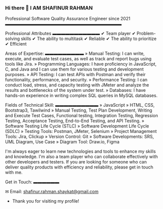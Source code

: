 ### Hi there 👋 I AM SHAFINUR RAHMAN
Professional Software Quality Assurance Engineer since 2021
▬▬▬▬▬▬▬▬▬▬▬▬▬▬▬▬▬▬▬▬▬▬▬▬▬▬▬

Professional Attributes
▬▬▬▬▬▬▬▬▬▬▬
✔ Team player
✔ Problem-solving skills
✔ The ability to multitask
✔ Reliable
✔ The ability to prioritize
✔ Efficient

Areas of Expertise:
▬▬▬▬▬▬▬▬▬
» Manual Testing: I can write, execute, and evaluate test cases, as well as track and report bugs using tools like Jira.
» Programming Languages: I have proficiency in JavaScript, C, and Java and I can use them for various testing and development purposes.
» API Testing: I can test APIs with Postman and verify their functionality, performance, and security.
» Performance Testing: I can conduct load, stress, and capacity testing with JMeter and analyze the results and bottlenecks of the system under test.
» Databases: I have hands-on experience in writing complex SQL queries in MySQL databases. 

Fields​ ​of​ ​Technical​ ​Skill:
▬▬▬▬▬▬▬▬▬▬
» JavaScript
» HTML, CSS, Bootstrap3, Tawilwind
» Manual Testing, Test Plan Development, Writing and Execute Test Cases, Functional testing, Integration Testing, Regression Testing, Acceptance Testing, End-to-End Testing, and API Testing.
» Software Testing Life Cycle (STLC) 
» Software Development Life Cycle (SDLC)
» Testing Tools: Postman, JMeter, Selenium 
» Project Management Tools: Jira, Clickup
» Version Control: Git
» Software Developments: SRS, UML Diagram, Use Case
» Diagram Tool: Draw.io, Figma 

I'm always eager to learn new technologies and tools to enhance my skills and knowledge. I'm also a team player who can collaborate effectively with other developers and testers. 
If you are looking for someone who can deliver quality products with efficiency and reliability, please get in touch with me. 

Get in Touch:
▬▬▬▬▬▬

✉ Email: shafinur.rahman.shaykat@gmail.com

- Thank you for visiting my profile!
